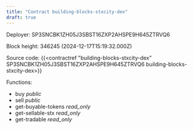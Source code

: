 ```yaml
---
title: "Contract building-blocks-stxcity-dex"
draft: true
---
```

Deployer: SP3SNCBK1ZH05J3SBST16ZXP2AHSPE9H645ZTRVQ6


 



Block height: 346245 (2024-12-17T15:19:32.000Z)

Source code: {{<contractref "building-blocks-stxcity-dex" SP3SNCBK1ZH05J3SBST16ZXP2AHSPE9H645ZTRVQ6 building-blocks-stxcity-dex>}}

Functions:

* buy _public_
* sell _public_
* get-buyable-tokens _read_only_
* get-sellable-stx _read_only_
* get-tradable _read_only_
